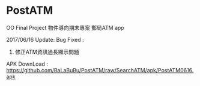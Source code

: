 # PostATM
OO Final Project
物件導向期末專案
郵局ATM app

2017/06/16 Update:
Bug Fixed :
	<ol>
		<li>修正ATM資訊過長顯示問題</li>
	</ol>
 
 APK DownLoad : https://github.com/BaLaBuBu/PostATM/raw/SearchATM/apk/PostATM0616.apk